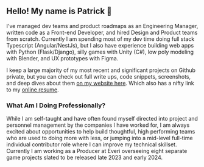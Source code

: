 ## Hello! My name is Patrick 👋
I've managed dev teams and product roadmaps as an Engineering Manager, written code as a Front-end Developer, and hired Design and Product teams from scratch. Currently I am spending most of my dev time doing full stack Typescript (Angular/NestJs), but I also have experience building web apps with Python (Flask/Django), silly games with Unity (C#), low poly modeling with Blender, and UX prototypes with Figma.

I keep a large majority of my most recent and significant projects on Github private, but you can check out full write ups, code snippets, screenshots, and deep dives about them [on my website here](https://stracey.dev/). Which also has a nifty link to my [online resume](https://stracey.dev/resume).

### What Am I Doing Professionally?
While I am self-taught and have often found myself directed into project and personnel management by the companies I have worked for, I am always excited about opportunities to help build thoughtful, high performing teams who are used to doing more with less, or jumping into a mid-level full-time individual contributor role where I can improve my technical skillset. Currently I am working as a Producer at Everi overseeing eight separate game projects slated to be released late 2023 and early 2024.

<!--
**patrickstracey/patrickstracey** is a ✨ _special_ ✨ repository because its `README.md` (this file) appears on your GitHub profile.

Here are some ideas to get you started:

- 🔭 I’m currently working on ...
- 🌱 I’m currently learning ...
- 👯 I’m looking to collaborate on ...
- 🤔 I’m looking for help with ...
- 💬 Ask me about ...
- 📫 How to reach me: ...
- 😄 Pronouns: ...
- ⚡ Fun fact: ...
-->
